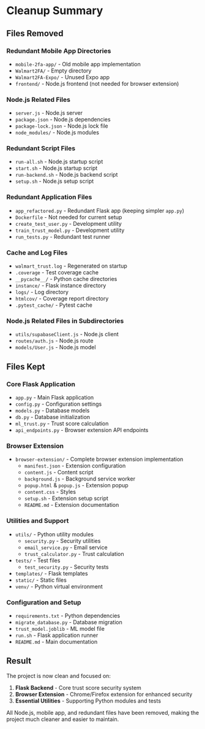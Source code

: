 # Cleanup Summary

## Files Removed

### Redundant Mobile App Directories
- `mobile-2fa-app/` - Old mobile app implementation
- `Walmart2FA/` - Empty directory
- `Walmart2FA-Expo/` - Unused Expo app
- `frontend/` - Node.js frontend (not needed for browser extension)

### Node.js Related Files
- `server.js` - Node.js server
- `package.json` - Node.js dependencies
- `package-lock.json` - Node.js lock file
- `node_modules/` - Node.js modules

### Redundant Script Files
- `run-all.sh` - Node.js startup script
- `start.sh` - Node.js startup script
- `run-backend.sh` - Node.js backend script
- `setup.sh` - Node.js setup script

### Redundant Application Files
- `app_refactored.py` - Redundant Flask app (keeping simpler `app.py`)
- `Dockerfile` - Not needed for current setup
- `create_test_user.py` - Development utility
- `train_trust_model.py` - Development utility
- `run_tests.py` - Redundant test runner

### Cache and Log Files
- `walmart_trust.log` - Regenerated on startup
- `.coverage` - Test coverage cache
- `__pycache__/` - Python cache directories
- `instance/` - Flask instance directory
- `logs/` - Log directory
- `htmlcov/` - Coverage report directory
- `.pytest_cache/` - Pytest cache

### Node.js Related Files in Subdirectories
- `utils/supabaseClient.js` - Node.js client
- `routes/auth.js` - Node.js route
- `models/User.js` - Node.js model

## Files Kept

### Core Flask Application
- `app.py` - Main Flask application
- `config.py` - Configuration settings
- `models.py` - Database models
- `db.py` - Database initialization
- `ml_trust.py` - Trust score calculation
- `api_endpoints.py` - Browser extension API endpoints

### Browser Extension
- `browser-extension/` - Complete browser extension implementation
  - `manifest.json` - Extension configuration
  - `content.js` - Content script
  - `background.js` - Background service worker
  - `popup.html` & `popup.js` - Extension popup
  - `content.css` - Styles
  - `setup.sh` - Extension setup script
  - `README.md` - Extension documentation

### Utilities and Support
- `utils/` - Python utility modules
  - `security.py` - Security utilities
  - `email_service.py` - Email service
  - `trust_calculator.py` - Trust calculation
- `tests/` - Test files
  - `test_security.py` - Security tests
- `templates/` - Flask templates
- `static/` - Static files
- `venv/` - Python virtual environment

### Configuration and Setup
- `requirements.txt` - Python dependencies
- `migrate_database.py` - Database migration
- `trust_model.joblib` - ML model file
- `run.sh` - Flask application runner
- `README.md` - Main documentation

## Result

The project is now clean and focused on:
1. **Flask Backend** - Core trust score security system
2. **Browser Extension** - Chrome/Firefox extension for enhanced security
3. **Essential Utilities** - Supporting Python modules and tests

All Node.js, mobile app, and redundant files have been removed, making the project much cleaner and easier to maintain. 